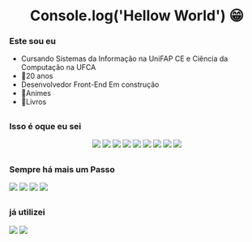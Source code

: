 <h1 align="center">Console.log('Hellow World') 😁
</h1>

### Este sou eu 
 <ul>
  <li>Cursando Sistemas da Informação na UniFAP CE e Ciência da Computação na UFCA</li>
  <li>🥳20 anos</li>
  <li>Desenvolvedor Front-End Em construção</li>
  <li>🤖Animes</li>
  <li>📕Livros</li>
 </ul>

##
  
 ### Isso é oque eu sei
 <div align="center">
   <img src="https://img.shields.io/badge/HTML5-E34F26?style=for-the-badge&logo=html5&logoColor=white"/>
  <img src="https://img.shields.io/badge/CSS3-1572B6?style=for-the-badge&logo=css3&logoColor=white"/>
  <img src="https://img.shields.io/badge/Bootstrap-563D7C?style=for-the-badge&logo=bootstrap&logoColor=white"/>
  <img src="https://img.shields.io/badge/JavaScript-F7DF1E?style=for-the-badge&logo=javascript&logoColor=black"/>
  <img src="https://img.shields.io/badge/React-20232A?style=for-the-badge&logo=react&logoColor=61DAFB"/>
  <img src="https://img.shields.io/badge/Vue.js-35495E?style=for-the-badge&logo=vuedotjs&logoColor=4FC08D"/>
  <img src="https://img.shields.io/badge/MySQL-00000F?style=for-the-badge&logo=mysql&logoColor=white"/>
  <img src="https://img.shields.io/badge/Git-F05032?style=for-the-badge&logo=git&logoColor=white"/>
  <img src="https://img.shields.io/badge/Figma-F24E1E?style=for-the-badge&logo=figma&logoColor=white"/>
 </div>
 
##

### Sempre há mais um Passo

 <div display="flex">
  <img src="https://img.shields.io/badge/TypeScript-007ACC?style=for-the-badge&logo=typescript&logoColor=white"/>
  <img src="https://img.shields.io/badge/React_Native-20232A?style=for-the-badge&logo=react&logoColor=61DAFB"/>
  <img src="https://img.shields.io/badge/Flutter-02569B?style=for-the-badge&logo=flutter&logoColor=white"/>
  <img src="https://img.shields.io/badge/Redux-593D88?style=for-the-badge&logo=redux&logoColor=white"/>
 </div>

##

### já utilizei

  <div>
    <img src="https://img.shields.io/badge/Trello-0052CC?style=for-the-badge&logo=trello&logoColor=white"/>
    <img src=https://img.shields.io/badge/Notion-000000?style=for-the-badge&logo=notion&logoColor=white"/>
  </div>
